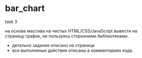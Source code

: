 # bar_chart

task 3

на основе массива на чистых HTML/CSS/JavaScript вывести на страницу график, не пользуясь сторонними библиотеками.

* детально задание описано на странице
* все выполненые действия описаны в комментариях кода.
